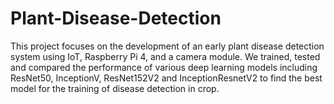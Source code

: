 # Plant-Disease-Detection
This project focuses on the development of an early plant disease detection system using IoT, Raspberry Pi 4, and a camera module. We trained, tested and compared the performance of various deep learning models including ResNet50, InceptionV, ResNet152V2 and InceptionResnetV2 to find the best model for the training of disease detection in crop. 
